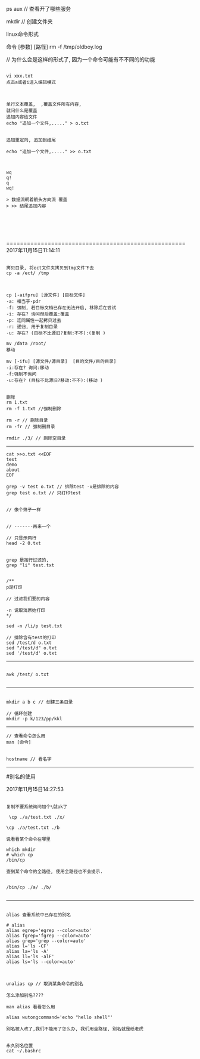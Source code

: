 ps aux // 查看开了哪些服务

mkdir // 创建文件夹

linux命令形式

命令   [参数]   [路径]
rm     -f      /tmp/oldboy.log

// 为什么会是这样的形式了, 因为一个命令可能有不不同的的功能

```

vi xxx.txt
点击a或者i进入编辑模式

```

```


单行文本覆盖,  ,覆盖文件所有内容,
就问什么是覆盖
追加内容给文件
echo "追加一个文件,....." > o.txt

```


```

追加重定向, 追加到结尾

echo "追加一个文件,....." >> o.txt


```



```

wq
q!
q
wq!

> 数据流朝着箭头方向流 覆盖
> >> 结尾追加内容


```




```

  


```


====================================================
2017年11月15日11:14:11


```

拷贝目录, 将ect文件夹拷贝到tmp文件下去
cp -a /ect/ /tmp



cp [-aifpru] [源文件] [目标文件]
-a: 相当于-pdr
-f: 强制, 若目标文档已存在无法开启, 移除后在尝试
-i: 存在? 询问然后覆盖:覆盖
-p: 连同属性一起拷贝过去
-r: 递归, 用于复制目录
-u: 存在? (目标不比源旧?复制:不不):(复制 )
```



```
mv /data /root/
移动

mv [-ifu] [源文件/源目录]  [目的文件/目的目录]
-i:存在? 询问:移动
-f:强制不询问
-u:存在? (目标不比源旧?移动:不不):(移动 )

```



```
 
删除
rm 1.txt
rm -f 1.txt //强制删除

rm -r // 删除目录
rm -fr // 强制删目录

rmdir ./3/ // 删除空目录
```
---------------------------

```
cat >>o.txt <<EOF
test
demo
about
EOF

grep -v test o.txt // 排除test -v是排除的内容
grep test o.txt // 只打印test


// 像个筛子一样


// -------再来一个

// 只显示两行
head -2 0.txt


grep 是按行过滤的, 
grep "li" test.txt
```


```

/**
p是打印

// 过滤我们要的内容

-n 说取消原始打印
*/

sed -n /li/p test.txt

// 排除含有test的打印
sed /test/d o.txt
sed "/test/d" o.txt
sed '/test/d' o.txt

```
---------------------------

```

awk /test/ o.txt


```



---------------------------


```

mkdir a b c // 创建三条目录

// 循环创建
mkdir -p k/123/pp/kkl

```


---------------------------


```
// 查看命令怎么用
man [命令] 


```



```
hostname // 看名字

```

---------------------------

#别名的使用

2017年11月15日14:27:53



```

复制不要系统询问加个\就ok了

 \cp ./a/test.txt ./x/

\cp ./a/test.txt ./b

```


```
说看看某个命令在哪里

which mkdir
# which cp
/bin/cp

查到某个命令的全路径, 使用全路径也不会提示.


/bin/cp ./a/ ./b/


```



---------------------


```

alias 查看系统中已存在的别名

# alias
alias egrep='egrep --color=auto'
alias fgrep='fgrep --color=auto'
alias grep='grep --color=auto'
alias l='ls -CF'
alias la='ls -A'
alias ll='ls -alF'
alias ls='ls --color=auto'



unalias cp // 取消某条命令的别名

怎么添加别名????

man alias 看看怎么用

alias wutongcommand='echo "hello shell"'

别名被人改了,我们不能用了怎么办, 我们用全路径, 别名就是纸老虎


永久别名位置
cat ~/.bashrc 

```